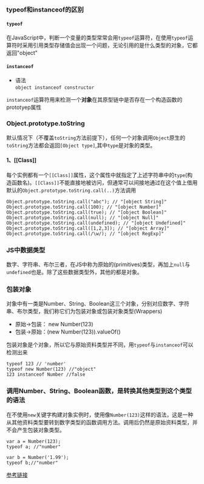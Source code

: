 ### typeof和instanceof的区别
#### `typeof`</br>

在JavaScript中，判断一个变量的类型常常会用`typeof`运算符，在使用`typeof`运算符时采用引用类型存储值会出现一个问题，无论引用的是什么类型的对象，它都返回"object"

#### `instanceof`</br>
- 语法</br>
    `object instanceof constructor`</br>

`instanceof`运算符用来检测一个**对象**在其原型链中是否存在一个构造函数的prototyep属性


### Object.prototype.toString
默认情况下（不覆盖`toString`方法前提下），任何一个对象调用`Object`原生的`toString`方法都会返回`[Object type]`,其中`type`是对象的类型。

#### 1、[[Class]]
每个实例都有一个`[[Class]]`属性，这个属性中就指定了上述字符串中的`type`(构造函数名)。`[[Class]]`不能直接地被访问，但通常可以间接地通过在这个值上借用默认的`Object.prototype.toString.call(..)`方法调用
```
Object.prototype.toString.call("abc"); // "[object String]"
Object.prototype.toString.call(100); // "[object Number]"
Object.prototype.toString.call(true); // "[object Boolean]"
Object.prototype.toString.call(null); // "[object Null]"
Object.prototype.toString.call(undefined); // "[object Undefined]"
Object.prototype.toString.call([1,2,3]); // "[object Array]"
Object.prototype.toString.call(/\w/); // "[object RegExp]"

```


### JS中数据类型
数字、字符串、布尔三者，在JS中称为原始的(primitives)类型，再加上`null`与`undefined`也是。除了这些数据类型外，其他的都是对象。

### 包装对象
对象中有一类是Number、String、Boolean这三个对象，分别对应数字、字符串、布尔类型，我们称它们为包装对象或包装对象类型(Wrappers)

- 原始->包装： new Number(123)
- 包装->原始：(new Number(123)).valueOf()

包装对象是个对象，所以它与原始资料类型并不同，用`typeof`与`instanceof`可以检测出来
```
typeof 123 // 'number'
typeof new Number(123) //"object"
123 instanceof Number //false
```

### 调用Number、String、Boolean函数，是转换其他类型到这个类型的语法
在不使用`new`关键字构建对象实例时，使用像`Number(123)`这样的语法，这是一种从其他资料类型要转到数字类型的函数调用方法。调用后仍然是原始资料类型，并不会产生包装对象类型。
```
var a = Number(123);
typeof a; //"number"

var b = Number('1.99');
typeof b;//"number"
```

[参考链接](https://segmentfault.com/q/1010000007552319)
